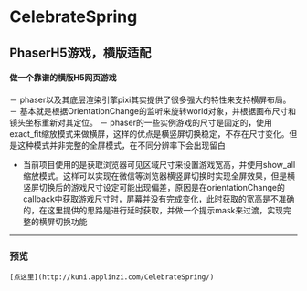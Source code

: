 # CelebrateSpring
PhaserH5游戏，横版适配
---
#### 做一个靠谱的横版H5网页游戏
－ phaser以及其底层渲染引擎pixi其实提供了很多强大的特性来支持横屏布局。
－ 基本就是根据OrientationChange的监听来旋转world对象，并根据画布尺寸和镜头坐标重新对其定位。
－ phaser的一些实例游戏的尺寸是固定的，使用exact_fit缩放模式来做横屏，这样的优点是横竖屏切换稳定，不存在尺寸变化。但是这种模式并非完整的全屏模式，在不同分辨率下会出现留白
- 当前项目使用的是获取浏览器可见区域尺寸来设置游戏宽高，并使用show_all缩放模式。这样可以实现在微信等浏览器横竖屏切换时实现全屏效果，但是横竖屏切换后的游戏尺寸设定可能出现偏差，原因是在orientationChange的callback中获取游戏尺寸时，屏幕并没有完成变化，此时获取的宽高是不准确的，在这里提供的思路是进行延时获取，并做一个提示mask来过渡，实现完整的横屏切换功能
---
### 预览
````
[点这里](http://kuni.applinzi.com/CelebrateSpring/)
````
